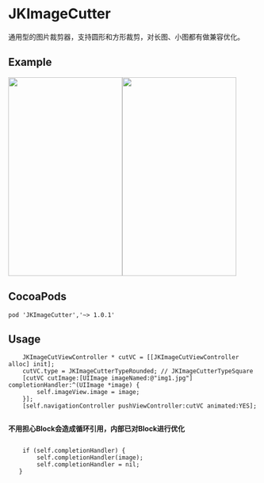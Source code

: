 # JKImageCutter
通用型的图片裁剪器，支持圆形和方形裁剪，对长图、小图都有做兼容优化。

## Example ##
<img src="http://wx1.sinaimg.cn/mw690/c56eaed1gy1fetak02dwfj208w0gcn4j.jpg" width="230" height="400"><img src="http://wx3.sinaimg.cn/mw690/c56eaed1gy1fetajze9zoj208w0gc422.jpg" width="230" height="400">


## CocoaPods

```
pod 'JKImageCutter','~> 1.0.1'
```

## Usage ##


```Object-C
    JKImageCutViewController * cutVC = [[JKImageCutViewController alloc] init];
    cutVC.type = JKImageCutterTypeRounded; // JKImageCutterTypeSquare
    [cutVC cutImage:[UIImage imageNamed:@"img1.jpg"] completionHandler:^(UIImage *image) {
        self.imageView.image = image;
    }];
    [self.navigationController pushViewController:cutVC animated:YES];
    
```


**不用担心Block会造成循环引用，内部已对Block进行优化**

```Object-C

	if (self.completionHandler) {
        self.completionHandler(image);
        self.completionHandler = nil;
   }
```
